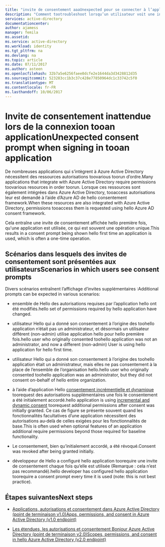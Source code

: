 ```yaml
---
title: "invite de consentement aaaUnexpected pour se connecter à l’application de tooan | Documents Microsoft"
description: "Comment tootroubleshoot lorsqu’un utilisateur voit une invite de consentement pour une application que vous avez intégré à Azure AD que vous n’avez pas prévues"
services: active-directory
documentationcenter: 
author: ajamess
manager: femila
ms.assetid: 
ms.service: active-directory
ms.workload: identity
ms.tgt_pltfrm: na
ms.devlang: na
ms.topic: article
ms.date: 07/11/2017
ms.author: asteen
ms.openlocfilehash: 32b7a5e6256faee0dcfe2e1644da3d3428812d35
ms.sourcegitcommit: 523283cc1b3c37c428e77850964dc1c33742c5f0
ms.translationtype: MT
ms.contentlocale: fr-FR
ms.lasthandoff: 10/06/2017
---
```

# <a name="unexpected-consent-prompt-when-signing-in-tooan-application"></a><span data-ttu-id="650f8-103">Invite de consentement inattendue lors de la connexion tooan application</span><span class="sxs-lookup"><span data-stu-id="650f8-103">Unexpected consent prompt when signing in tooan application</span></span>

<span data-ttu-id="650f8-104">De nombreuses applications qui s’intègrent à Azure Active Directory nécessitent des ressources autorisations toovarious toorun d’ordre.</span><span class="sxs-lookup"><span data-stu-id="650f8-104">Many applications that integrate with Azure Active Directory require permissions toovarious resources in order toorun.</span></span> <span data-ttu-id="650f8-105">Lorsque ces ressources sont également intégrées dans Azure Active Directory, tooaccess autorisations leur est demandé à l’aide d’Azure AD de hello consentement framework.</span><span class="sxs-lookup"><span data-stu-id="650f8-105">When these resources are also integrated with Azure Active Directory, permissions tooaccess them is requested using hello Azure AD consent framework.</span></span> 

<span data-ttu-id="650f8-106">Cela entraîne une invite de consentement affichée hello première fois, qu'une application est utilisée, ce qui est souvent une opération unique.</span><span class="sxs-lookup"><span data-stu-id="650f8-106">This results in a consent prompt being shown hello first time an application is used, which is often a one-time operation.</span></span> 

## <a name="scenarios-in-which-users-see-consent-prompts"></a><span data-ttu-id="650f8-107">Scénarios dans lesquels des invites de consentement sont présentées aux utilisateurs</span><span class="sxs-lookup"><span data-stu-id="650f8-107">Scenarios in which users see consent prompts</span></span>

<span data-ttu-id="650f8-108">Divers scénarios entraînent l’affichage d’invites supplémentaires :</span><span class="sxs-lookup"><span data-stu-id="650f8-108">Additional prompts can be expected in various scenarios:</span></span>

* <span data-ttu-id="650f8-109">ensemble de Hello des autorisations requises par l’application hello ont été modifiés.</span><span class="sxs-lookup"><span data-stu-id="650f8-109">hello set of permissions required by hello application have changed.</span></span>

* <span data-ttu-id="650f8-110">utilisateur Hello qui a donné son consentement à l’origine des toohello application n’était pas un administrateur, et désormais un utilisateur différent (non-admin) utilise application hello pour hello première fois.</span><span class="sxs-lookup"><span data-stu-id="650f8-110">hello user who originally consented toohello application was not an administrator, and now a different (non-admin) User is using hello application for hello first time.</span></span>

* <span data-ttu-id="650f8-111">utilisateur Hello qui a donné son consentement à l’origine des toohello application était un administrateur, mais elles ne pas consentement à la place de l’ensemble de l’organisation hello.</span><span class="sxs-lookup"><span data-stu-id="650f8-111">hello user who originally consented toohello application was an administrator, but they did not consent on-behalf of hello entire organization.</span></span>

* <span data-ttu-id="650f8-112">à l’aide d’application Hello [consentement incrémentielle et dynamique](https://docs.microsoft.com/azure/active-directory/develop/active-directory-v2-compare#incremental-and-dynamic-consent) toorequest des autorisations supplémentaires une fois le consentement a été initialement accordé.</span><span class="sxs-lookup"><span data-stu-id="650f8-112">hello application is using [incremental and dynamic consent](https://docs.microsoft.com/azure/active-directory/develop/active-directory-v2-compare#incremental-and-dynamic-consent) toorequest additional permissions after consent was initially granted.</span></span> <span data-ttu-id="650f8-113">Ce cas de figure se présente souvent quand les fonctionnalités facultatives d’une application nécessitent des autorisations au-delà de celles exigées pour les fonctionnalités de base.</span><span class="sxs-lookup"><span data-stu-id="650f8-113">This is often used when optional features of an application additional require permissions beyond those required for baseline functionality.</span></span>

* <span data-ttu-id="650f8-114">Le consentement, bien qu’initialement accordé, a été révoqué.</span><span class="sxs-lookup"><span data-stu-id="650f8-114">Consent was revoked after being granted initially.</span></span>

* <span data-ttu-id="650f8-115">développeur de Hello a configuré hello application toorequire une invite de consentement chaque fois qu’elle est utilisée (Remarque : cela n’est pas recommandé).</span><span class="sxs-lookup"><span data-stu-id="650f8-115">hello developer has configured hello application toorequire a consent prompt every time it is used (note: this is not best practice).</span></span>

## <a name="next-steps"></a><span data-ttu-id="650f8-116">Étapes suivantes</span><span class="sxs-lookup"><span data-stu-id="650f8-116">Next steps</span></span>

-   [<span data-ttu-id="650f8-117">Applications, autorisations et consentement dans Azure Active Directory (point de terminaison v1.0)</span><span class="sxs-lookup"><span data-stu-id="650f8-117">Apps, permissions, and consent in Azure Active Directory (v1.0 endpoint)</span></span>](https://docs.microsoft.com/azure/active-directory/active-directory-apps-permissions-consent)

-   [<span data-ttu-id="650f8-118">Les étendues, les autorisations et consentement Bonjour Azure Active Directory (point de terminaison v2.0)</span><span class="sxs-lookup"><span data-stu-id="650f8-118">Scopes, permissions, and consent in hello Azure Active Directory (v2.0 endpoint)</span></span>](https://docs.microsoft.com/azure/active-directory/develop/active-directory-v2-scopes)


